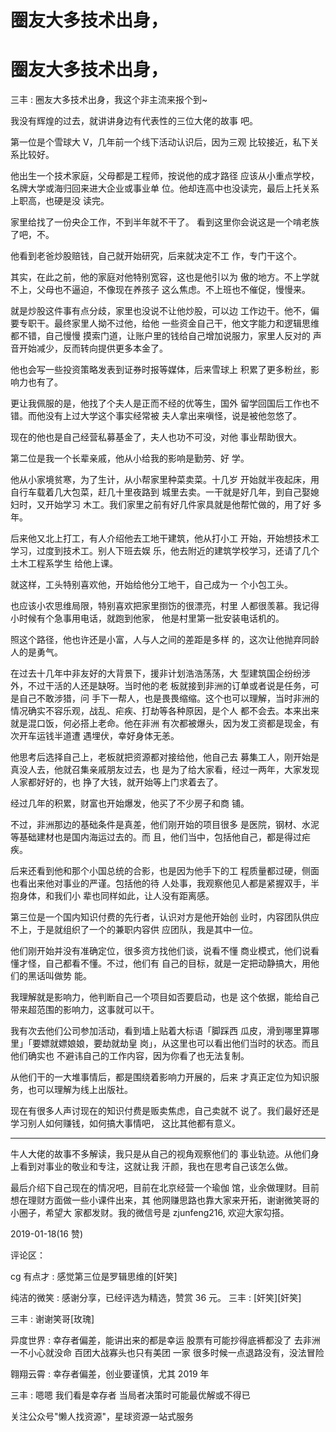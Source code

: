 # 圈友大多技术出身，

# 圈友大多技术出身，

三丰 : 圈友大多技术出身，我这个非主流来报个到~

我没有辉煌的过去，就讲讲身边有代表性的三位大佬的故事 吧。

第一位是个雪球大 V，几年前一个线下活动认识后，因为三观 比较接近，私下关系比较好。

他出生一个技术家庭，父母都是工程师，按说他的成才路径 应该从小重点学校，名牌大学或海归回来进大企业或事业单 位。他却连高中也没读完，最后上托关系上职高，也硬是没 读完。

家里给找了一份央企工作，不到半年就不干了。 看到这里你会说这是一个啃老族了吧，不。

他看到老爸炒股赔钱，自己就开始研究，后来就决定不工 作，专门干这个。

其实，在此之前，他的家庭对他特别宽容，这也是他引以为 傲的地方。不上学就不上，父母也不逼迫，不像现在养孩子 这么焦虑。不上班也不催促，慢慢来。

就是炒股这件事有点分歧，家里也没说不让他炒股，可以边 工作边干。他不，偏要专职干。最终家里人拗不过他，给他 一些资金自己干，他文字能力和逻辑思维都不错，自己慢慢 摸索门道，让账户里的钱给自己增加说服力，家里人反对的 声音开始减少，反而转向提供更多本金了。

他也会写一些投资策略发表到证券时报等媒体，后来雪球上 积累了更多粉丝，影响力也有了。

更让我佩服的是，他找了个夫人是正而不经的优等生，国外 留学回国后工作也不错。而他没有上过大学这个事实经常被 夫人拿出来嗔怪，说是被他忽悠了。

现在的他也是自己经营私募基金了，夫人也功不可没，对他 事业帮助很大。

第二位是我一个长辈亲戚，他从小给我的影响是勤劳、好 学。

他从小家境贫寒，为了生计，从小帮家里种菜卖菜。十几岁 开始就半夜起床，用自行车载着几大包菜，赶几十里夜路到 城里去卖。一干就是好几年，到自己娶媳妇时，又开始学习 木工。我们家里之前有好几件家具就是他帮忙做的，用了好 多年。

后来他又北上打工，有人介绍他去工地干建筑，他从打小工 开始，开始想技术工学习，过度到技术工。别人下班去娱 乐，他去附近的建筑学校学习，还请了几个土木工程系学生 给他上课。

就这样，工头特别喜欢他，开始给他分工地干，自己成为一 个小包工头。

也应该小农思维局限，特别喜欢把家里捯饬的很漂亮，村里 人都很羡慕。我记得小时候有个急事用电话，就跑到他家， 他是村里第一批安装电话机的。

照这个路径，他也许还是小富，人与人之间的差距是多样 的，这次让他抛弃同龄人的是勇气。

在过去十几年中非友好的大背景下，援非计划浩浩荡荡，大 型建筑国企纷纷涉外，不过干活的人还是缺呀。当时他的老 板就接到非洲的订单或者说是任务，可是自己不敢涉猎，问 手下一帮人，也是畏畏缩缩。这个也可以理解，当时非洲的 情况确实不容乐观，战乱、疟疾、打劫等各种原因，是个人 都不会去。本来出来就是混口饭，何必搭上老命。他在非洲 有次都被爆头，因为发工资都是现金，有次开车运钱半道遭 遇埋伏，幸好身体无恙。

他思考后选择自己上，老板就把资源都对接给他，他自己去 募集工人，刚开始是真没人去，他就召集亲戚朋友过去，也 是为了给大家看，经过一两年，大家发现人家都好好的，也 挣了大钱，就开始等上门求着去了。

经过几年的积累，财富也开始爆发，他买了不少房子和商 铺。

不过，非洲那边的基础条件是真差，他们刚开始的项目很多 是医院，钢材、水泥等基础建材也是国内海运过去的。而 且，他们当中，包括他自己，都是得过疟疾。

后来还看到他和那个小国总统的合影，也是因为他手下的工 程质量都过硬，侧面也看出来他对事业的严谨。包括他的待 人处事，我观察他见人都是紧握双手，半抱身体，和我们小 辈也同样如此，让人没有距离感。

第三位是一个国内知识付费的先行者，认识对方是他开始创 业时，内容团队供应不上，于是就组织了一个的兼职内容供 应团队，我是其中一位。

他们刚开始并没有准确定位，很多资方找他们谈，说看不懂 商业模式，他们说看懂才怪，自己都看不懂。不过，他们有 自己的目标，就是一定把动静搞大，用他们的黑话叫做势 能。

我理解就是影响力，他判断自己一个项目如否要启动，也是 这个依据，能给自己带来超范围的影响力，这事就可以干。

我有次去他们公司参加活动，看到墙上贴着大标语「脚踩西 瓜皮，滑到哪里算哪里」「要嫖就嫖娘娘，要劫就劫皇 岗」，从这里也可以看出他们当时的状态。而且他们确实也 不避讳自己的工作内容，因为你看了也无法复制。

从他们干的一大堆事情后，都是围绕着影响力开展的，后来 才真正定位为知识服务，也可以理解为线上出版社。

现在有很多人声讨现在的知识付费是贩卖焦虑，自己卖就不 说了。我们最好还是学习别人如何赚钱，如何搞大事情吧， 这比其他都有意义。

* * *

牛人大佬的故事不多解读，我只是从自己的视角观察他们的 事业轨迹。从他们身上看到对事业的敬业和专注，这就让我 汗颜，我也在思考自己该怎么做。

最后介绍下自己现在的情况吧，目前在北京经营一个瑜伽 馆，业余做理财。目前想在理财方面做一些小课件出来，其 他网赚思路也靠大家来开拓，谢谢微笑哥的小圈子，希望大 家都发财。我的微信号是 zjunfeng216, 欢迎大家勾搭。

2019-01-18(16 赞)

评论区：

cg 有点才 : 感觉第三位是罗辑思维的[奸笑]

纯洁的微笑 : 感谢分享，已经评选为精选，赞赏 36 元。 三丰 : [奸笑][奸笑]

三丰 : 谢谢笑哥[玫瑰]

异度世界 : 幸存者偏差，能讲出来的都是幸运 股票有可能抄得底裤都没了 去非洲一不小心就没命 百团大战寡头也只有美团 一家 很多时候一点退路没有，没法冒险

翱翔云霄 : 幸存者偏差，创业要谨慎，尤其 2019 年

三丰 : 嗯嗯 我们看是幸存者 当局者决策时可能最优解或不得已

关注公众号"懒人找资源"，星球资源一站式服务